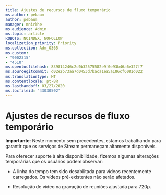 ```yaml
---
title: Ajustes de recursos de fluxo temporário
ms.author: pebaum
author: pebaum
manager: mnirkhe
ms.audience: Admin
ms.topic: article
ROBOTS: NOINDEX, NOFOLLOW
localization_priority: Priority
ms.collection: Adm_O365
ms.custom:
- "9002315"
- "4510"
ms.openlocfilehash: 839814246c2d0b32575582e9f0e93b46a6e327f7
ms.sourcegitcommit: d02e2b73aa7d0453d7baca1ea5a186cf6081d022
ms.translationtype: HT
ms.contentlocale: pt-BR
ms.lasthandoff: 03/27/2020
ms.locfileid: "43030502"
---
```

# <a name="stream-temporary-feature-adjustments"></a>Ajustes de recursos de fluxo temporário

**Importante**: Neste momento sem precedentes, estamos trabalhando para garantir que os serviços de Stream permaneçam altamente disponíveis.

Para oferecer suporte à alta disponibilidade, fizemos algumas alterações temporárias que os usuários podem observar: 

- A linha do tempo tem sido desabilitada para vídeos recentemente carregados. Os vídeos pré-existentes não serão afetados.

- Resolução de vídeo na gravação de reuniões ajustada para 720p.

